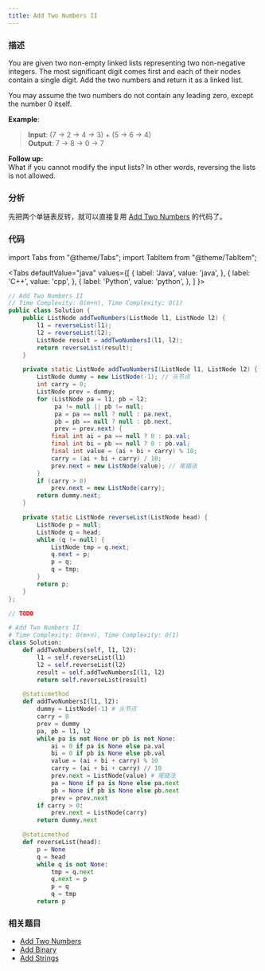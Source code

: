 ```yaml
---
title: Add Two Numbers II
---
```


### 描述

You are given two non-empty linked lists representing two non-negative integers. The most significant digit comes first and each of their nodes contain a single digit. Add the two numbers and return it as a linked list.

You may assume the two numbers do not contain any leading zero, except the number 0 itself.

**Example**:

> **Input**: (7 -> 2 -> 4 -> 3) + (5 -> 6 -> 4)  
> **Output**: 7 -> 8 -> 0 -> 7

**Follow up:**  
What if you cannot modify the input lists? In other words, reversing the lists is not allowed.

### 分析

先把两个单链表反转，就可以直接复用 [Add Two Numbers](add-two-numbers.md) 的代码了。

### 代码

import Tabs from "@theme/Tabs";
import TabItem from "@theme/TabItem";

<Tabs
defaultValue="java"
values={[
{ label: 'Java', value: 'java', },
{ label: 'C++', value: 'cpp', },
{ label: 'Python', value: 'python', },
]
}>
<TabItem value="java">

```java
// Add Two Numbers II
// Time Complexity: O(m+n), Time Complexity: O(1)
public class Solution {
    public ListNode addTwoNumbers(ListNode l1, ListNode l2) {
        l1 = reverseList(l1);
        l2 = reverseList(l2);
        ListNode result = addTwoNumbersI(l1, l2);
        return reverseList(result);
    }

    private static ListNode addTwoNumbersI(ListNode l1, ListNode l2) {
        ListNode dummy = new ListNode(-1); // 头节点
        int carry = 0;
        ListNode prev = dummy;
        for (ListNode pa = l1, pb = l2;
             pa != null || pb != null;
             pa = pa == null ? null : pa.next,
             pb = pb == null ? null : pb.next,
             prev = prev.next) {
            final int ai = pa == null ? 0 : pa.val;
            final int bi = pb == null ? 0 : pb.val;
            final int value = (ai + bi + carry) % 10;
            carry = (ai + bi + carry) / 10;
            prev.next = new ListNode(value); // 尾插法
        }
        if (carry > 0)
            prev.next = new ListNode(carry);
        return dummy.next;
    }

    private static ListNode reverseList(ListNode head) {
        ListNode p = null;
        ListNode q = head;
        while (q != null) {
            ListNode tmp = q.next;
            q.next = p;
            p = q;
            q = tmp;
        }
        return p;
    }
};
```

</TabItem>
<TabItem value="cpp">

```cpp
// TODO
```

</TabItem>
<TabItem value="python">

```python
# Add Two Numbers II
# Time Complexity: O(m+n), Time Complexity: O(1)
class Solution:
    def addTwoNumbers(self, l1, l2):
        l1 = self.reverseList(l1)
        l2 = self.reverseList(l2)
        result = self.addTwoNumbersI(l1, l2)
        return self.reverseList(result)

    @staticmethod
    def addTwoNumbersI(l1, l2):
        dummy = ListNode(-1) # 头节点
        carry = 0
        prev = dummy
        pa, pb = l1, l2
        while pa is not None or pb is not None:
            ai = 0 if pa is None else pa.val
            bi = 0 if pb is None else pb.val
            value = (ai + bi + carry) % 10
            carry = (ai + bi + carry) // 10
            prev.next = ListNode(value) # 尾插法
            pa = None if pa is None else pa.next
            pb = None if pb is None else pb.next
            prev = prev.next
        if carry > 0:
            prev.next = ListNode(carry)
        return dummy.next

    @staticmethod
    def reverseList(head):
        p = None
        q = head
        while q is not None:
            tmp = q.next
            q.next = p
            p = q
            q = tmp
        return p
```

</TabItem>
</Tabs>

### 相关题目

- [Add Two Numbers](add-two-numbers.md)
- [Add Binary](../simulation/add-binary.md)
- [Add Strings](../simulation/add-strings.md)
